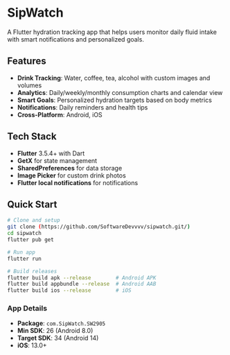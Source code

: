 # SipWatch

A Flutter hydration tracking app that helps users monitor daily fluid intake with smart notifications and personalized goals.

## Features

- **Drink Tracking**: Water, coffee, tea, alcohol with custom images and volumes
- **Analytics**: Daily/weekly/monthly consumption charts and calendar view
- **Smart Goals**: Personalized hydration targets based on body metrics
- **Notifications**: Daily reminders and health tips
- **Cross-Platform**: Android, iOS

## Tech Stack

- **Flutter** 3.5.4+ with Dart
- **GetX** for state management
- **SharedPreferences** for data storage
- **Image Picker** for custom drink photos
- **Flutter local notifications** for notifications

## Quick Start

```bash
# Clone and setup
git clone (https://github.com/SoftwareDevvvv/sipwatch.git/)
cd sipwatch
flutter pub get

# Run app
flutter run

# Build releases
flutter build apk --release        # Android APK
flutter build appbundle --release  # Android AAB
flutter build ios --release        # iOS
```



### App Details
- **Package**: `com.SipWatch.SW2905`
- **Min SDK**: 26 (Android 8.0)
- **Target SDK**: 34 (Android 14)
- **iOS**: 13.0+


